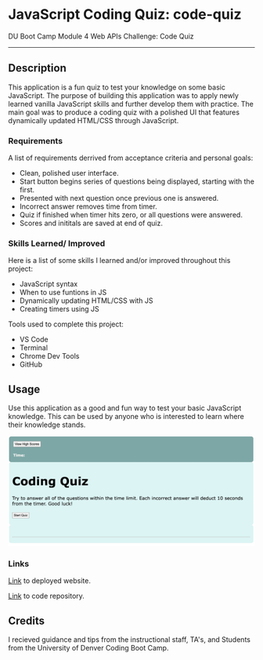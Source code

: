 # JavaScript Coding Quiz: code-quiz

DU Boot Camp Module 4 Web APIs Challenge: Code Quiz

---

## Description

This application is a fun quiz to test your knowledge on some basic JavaScript. The purpose of building this application was to apply newly learned vanilla JavaScript skills and further develop them with practice. The main goal was to produce a coding quiz with a polished UI that features dynamically updated HTML/CSS through JavaScript.

### Requirements

A list of requirements derrived from acceptance criteria and personal goals:

- Clean, polished user interface.
- Start button begins series of questions being displayed, starting with the first.
- Presented with next question once previous one is answered.
- Incorrect answer removes time from timer.
- Quiz if finished when timer hits zero, or all questions were answered.
- Scores and inititals are saved at end of quiz.

### Skills Learned/ Improved

Here is a list of some skills I learned and/or improved throughout this project:

- JavaScript syntax
- When to use funtions in JS
- Dynamically updating HTML/CSS with JS
- Creating timers using JS

Tools used to complete this project:

- VS Code
- Terminal
- Chrome Dev Tools
- GitHub

## Usage

Use this application as a good and fun way to test your basic JavaScript knowledge. This can be used by anyone who is interested to learn where their knowledge stands.

![Screenshot of Code Quiz](./assets/images/code-quiz.jpeg)

### Links

[Link](https://alverson98.github.io/code-quiz/) to deployed website.

[Link](https://github.com/alverson98/code-quiz) to code repository.

## Credits

I recieved guidance and tips from the instructional staff, TA's, and Students from the University of Denver Coding Boot Camp.
